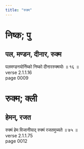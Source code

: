 ```yaml
---
title: "रुक्म"
---
```


# निष्क; पु
## पल, मण्डन, दीनार, रुक्म
पलमण्डनयोर्निष्को निष्को दीनाररुक्मयोः ॥ १६ ॥<br />verse 2.1.1.16<br />page 0009

# रुक्म; क्ली
## हेमन्, रजत
रुक्मं हेम विजानीयाद् रुक्मं रजतमुच्यते ॥ ७५ ॥<br />verse 2.1.1.75<br />page 0012

